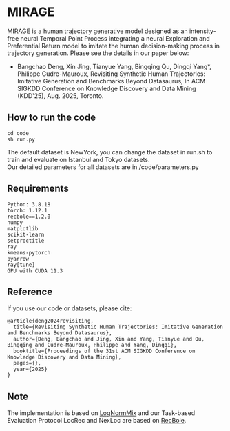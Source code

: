 # MIRAGE
MIRAGE is a human trajectory generative model designed as an intensity-free neural Temporal Point Process integrating a neural Exploration and Preferential Return model to imitate the human decision-making process in trajectory generation. Please see the details in our paper below:  
- Bangchao Deng, Xin Jing, Tianyue Yang, Bingqing Qu, Dingqi Yang*, Philippe Cudre-Mauroux, Revisiting Synthetic Human Trajectories: Imitative Generation and Benchmarks Beyond Datasaurus, In ACM SIGKDD Conference on Knowledge Discovery and Data Mining (KDD'25), Aug. 2025, Toronto.
  
## How to run the code
```
cd code
sh run.py
```
The default dataset is NewYork, you can change the dataset in run.sh to train and evaluate on Istanbul and Tokyo datasets.  
Our detailed parameters for all datasets are in /code/parameters.py

## Requirements
```
Python: 3.8.18  
torch: 1.12.1  
recbole==1.2.0  
numpy  
matplotlib  
scikit-learn  
setproctitle  
ray  
kmeans-pytorch  
pyarrow  
ray[tune]  
GPU with CUDA 11.3
```

## Reference
If you use our code or datasets, please cite:
```
@article{deng2024revisiting,
  title={Revisiting Synthetic Human Trajectories: Imitative Generation and Benchmarks Beyond Datasaurus},
  author={Deng, Bangchao and Jing, Xin and Yang, Tianyue and Qu, Bingqing and Cudre-Mauroux, Philippe and Yang, Dingqi},
  booktitle={Proceedings of the 31st ACM SIGKDD Conference on Knowledge Discovery and Data Mining},
  pages={},
  year={2025}
}
```
## Note
The implementation is based on [LogNormMix](https://github.com/shchur/ifl-tpp) and our Task-based Evaluation Protocol LocRec and NexLoc are based on [RecBole](https://github.com/RUCAIBox/RecBole).
